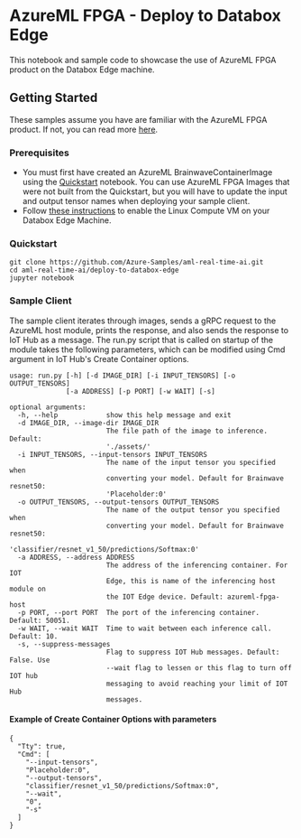 # AzureML FPGA - Deploy to Databox Edge
This notebook and sample code to showcase the use of AzureML FPGA product on the Databox Edge machine. 

## Getting Started
These samples assume you have are familiar with the AzureML FPGA product. If not, you can read more [here](https://docs.microsoft.com/en-us/azure/machine-learning/service/concept-accelerate-with-fpgas).

### Prerequisites
- You must first have created an AzureML BrainwaveContainerImage using the [Quickstart](https://github.com/Microsoft/aml-fpga-preview/blob/master/notebooks/project-brainwave-quickstart.ipynb) notebook. You can use AzureML FPGA Images that were not built from the Quickstart, but you will have to update the input and output tensor names when deploying your sample client.
- Follow [these instructions](https://docs.microsoft.com/en-us/azure/databox-online/data-box-edge-deploy-configure-compute) to enable the Linux Compute VM on your Databox Edge Machine.

### Quickstart
```
git clone https://github.com/Azure-Samples/aml-real-time-ai.git
cd aml-real-time-ai/deploy-to-databox-edge
jupyter notebook
```

### Sample Client
The sample client iterates through images, sends a gRPC request to the AzureML host module, prints the response, and also sends the response to IoT Hub as a message. The run.py script that is called on startup of the module takes the following parameters, which can be modified using Cmd argument in IoT Hub's Create Container options. 

```
usage: run.py [-h] [-d IMAGE_DIR] [-i INPUT_TENSORS] [-o OUTPUT_TENSORS]
              [-a ADDRESS] [-p PORT] [-w WAIT] [-s]

optional arguments:
  -h, --help            show this help message and exit
  -d IMAGE_DIR, --image-dir IMAGE_DIR
                        The file path of the image to inference. Default:
                        './assets/'
  -i INPUT_TENSORS, --input-tensors INPUT_TENSORS
                        The name of the input tensor you specified when
                        converting your model. Default for Brainwave resnet50:
                        'Placeholder:0'
  -o OUTPUT_TENSORS, --output-tensors OUTPUT_TENSORS
                        The name of the output tensor you specified when
                        converting your model. Default for Brainwave resnet50:
                        'classifier/resnet_v1_50/predictions/Softmax:0'
  -a ADDRESS, --address ADDRESS
                        The address of the inferencing container. For IOT
                        Edge, this is name of the inferencing host module on
                        the IOT Edge device. Default: azureml-fpga-host
  -p PORT, --port PORT  The port of the inferencing container. Default: 50051.
  -w WAIT, --wait WAIT  Time to wait between each inference call. Default: 10.
  -s, --suppress-messages
                        Flag to suppress IOT Hub messages. Default: False. Use
                        --wait flag to lessen or this flag to turn off IOT hub
                        messaging to avoid reaching your limit of IOT Hub
                        messages.
```
#### Example of Create Container Options with parameters
```
{
  "Tty": true,
  "Cmd": [
    "--input-tensors",
    "Placeholder:0",
    "--output-tensors",
    "classifier/resnet_v1_50/predictions/Softmax:0",
    "--wait",
    "0", 
    "-s"
  ]
}
```
